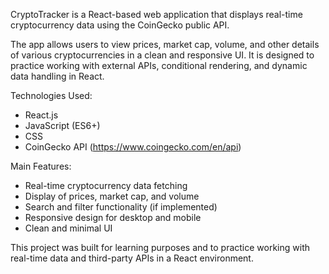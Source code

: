 CryptoTracker is a React-based web application that displays real-time cryptocurrency data using the CoinGecko public API.

The app allows users to view prices, market cap, volume, and other details of various cryptocurrencies in a clean and responsive UI. It is designed to practice working with external APIs, conditional rendering, and dynamic data handling in React.

Technologies Used:
- React.js
- JavaScript (ES6+)
- CSS
- CoinGecko API (https://www.coingecko.com/en/api)

Main Features:
- Real-time cryptocurrency data fetching
- Display of prices, market cap, and volume
- Search and filter functionality (if implemented)
- Responsive design for desktop and mobile
- Clean and minimal UI

This project was built for learning purposes and to practice working with real-time data and third-party APIs in a React environment.
